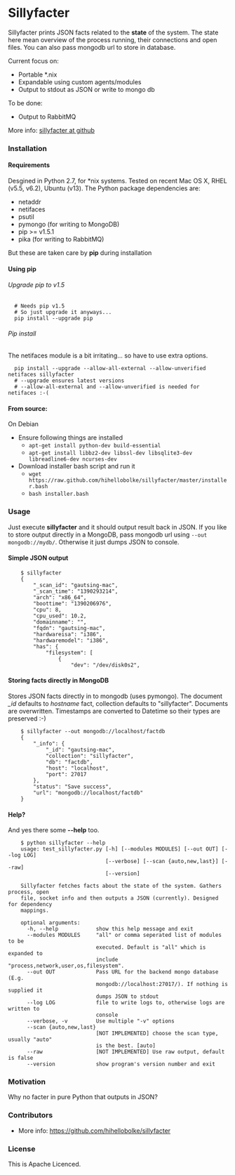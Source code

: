 # Sillyfacter

Sillyfacter prints JSON facts related to the **state** of the system. The state here mean overview of the process running, their connections and open files. You can also pass mongodb url to store in database.

Current focus on:
  - Portable *.nix 
  - Expandable using custom agents/modules
  - Output to stdout as JSON or write to mongo db

To be done:
  - Output to RabbitMQ

More info: [sillyfacter at github](https://github.com/hihellobolke/sillyfacter)


### Installation


#### Requirements

Desgined in Python 2.7, for *nix systems. Tested on recent Mac OS X, RHEL (v5.5, v6.2), Ubuntu (v13). The Python package dependencies are:
* netaddr
* netifaces
* psutil
* pymongo (for writing to MongoDB)
* pip >= v1.5.1
* pika (for writing to RabbitMQ) 


But these are taken care by **pip** during installation

#### Using pip

###### Upgrade pip to v1.5

```
  # Needs pip v1.5
  # So just upgrade it anyways...
  pip install --upgrade pip
```

###### Pip install
The netifaces module is a bit irritating... so have to use extra options.

```
  pip install --upgrade --allow-all-external --allow-unverified netifaces sillyfacter
  # --upgrade ensures latest versions
  # --allow-all-external and --allow-unverified is needed for netifaces :-(

```

#### From source:
On Debian
  - Ensure following things are installed
    - ```apt-get install python-dev build-essential```
    - ```apt-get install libbz2-dev libssl-dev libsqlite3-dev libreadline6-dev ncurses-dev```
  - Download installer bash script and run it
    - ```wget https://raw.github.com/hihellobolke/sillyfacter/master/installer.bash```
    - ```bash installer.bash```

### Usage

Just execute **sillyfacter** and it should output result back in JSON. If you like to store output directly in a MongoDB, pass mongodb url using ``` --out mongodb://mydb/ ```. Otherwise it just dumps JSON to console.

#### Simple JSON output

```
    $ sillyfacter
    {
        "_scan_id": "gautsing-mac",
        "_scan_time": "1390293214",
        "arch": "x86_64",
        "boottime": "1390206976",
        "cpu": 8,
        "cpu_used": 10.2,
        "domainname": "",
        "fqdn": "gautsing-mac",
        "hardwareisa": "i386",
        "hardwaremodel": "i386",
        "has": {
            "filesystem": [
                {
                    "dev": "/dev/disk0s2",
```

#### Storing facts directly in MongoDB

Stores JSON facts directly in to mongodb (uses pymongo). The document *_id* defaults to *hostname* fact, collection defaults to "sillyfacter". Documents are overwritten. Timestamps are converted to Datetime so their types are preserved :-)

```
    $ sillyfacter --out mongodb://localhost/factdb
    {
        "_info": {
            "_id": "gautsing-mac",
            "collection": "sillyfacter",
            "db": "factdb",
            "host": "localhost",
            "port": 27017
        },
        "status": "Save success",
        "url": "mongodb://localhost/factdb"
    }

```

#### Help?

And yes there some **--help** too.

```
    $ python sillyfacter --help
    usage: test_sillyfacter.py [-h] [--modules MODULES] [--out OUT] [--log LOG]
                               [--verbose] [--scan {auto,new,last}] [--raw]
                               [--version]

    Sillyfacter fetches facts about the state of the system. Gathers process, open
    file, socket info and then outputs a JSON (currently). Designed for dependency
    mappings.

    optional arguments:
      -h, --help            show this help message and exit
      --modules MODULES     "all" or comma seperated list of modules to be
                            executed. Default is "all" which is expanded to
                            include "process,network,user,os,filesystem".
      --out OUT             Pass URL for the backend mongo database (E.g.
                            mongodb://localhost:27017/). If nothing is supplied it
                            dumps JSON to stdout
      --log LOG             file to write logs to, otherwise logs are written to
                            console
      --verbose, -v         Use multiple "-v" options
      --scan {auto,new,last}
                            [NOT IMPLEMENTED] choose the scan type, usually "auto"
                            is the best. [auto]
      --raw                 [NOT IMPLEMENTED] Use raw output, default is false
      --version             show program's version number and exit

```
### Motivation

Why no facter in pure Python that outputs in JSON?


### Contributors

* More info: https://github.com/hihellobolke/sillyfacter

### License

This is Apache Licenced.
